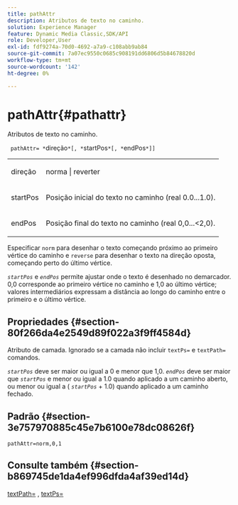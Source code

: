 ```yaml
---
title: pathAttr
description: Atributos de texto no caminho.
solution: Experience Manager
feature: Dynamic Media Classic,SDK/API
role: Developer,User
exl-id: fdf9274a-70d0-4692-a7a9-c108abb9ab84
source-git-commit: 7a07ec9550c0685c908191dd6806d5b84678820d
workflow-type: tm+mt
source-wordcount: '142'
ht-degree: 0%

---
```


# pathAttr{#pathattr}

Atributos de texto no caminho.

` pathAttr= *`direção`*[, *`startPos`*[, *`endPos`*]]`

<table id="simpletable_EC76095316AF4F07B1DDCC0D72B814CF"> 
 <tr class="strow"> 
  <td class="stentry"> <p> <span class="varname"> direção </span> </p> </td> 
  <td class="stentry"> <p> <span class="codeph"> norma </span> | <span class="codeph"> reverter </span> </p> </td> 
 </tr> 
 <tr class="strow"> 
  <td class="stentry"> <p> <span class="varname"> startPos </span> </p> </td> 
  <td class="stentry"> <p>Posição inicial do texto no caminho (real 0.0...1.0). </p> </td> 
 </tr> 
 <tr class="strow"> 
  <td class="stentry"> <p> <span class="varname"> endPos </span> </p> </td> 
  <td class="stentry"> <p>Posição final do texto no caminho (real 0,0...&lt;2,0). </p> </td> 
 </tr> 
</table>

Especificar `norm` para desenhar o texto começando próximo ao primeiro vértice do caminho e `reverse` para desenhar o texto na direção oposta, começando perto do último vértice.

*`startPos`* e *`endPos`* permite ajustar onde o texto é desenhado no demarcador. 0,0 corresponde ao primeiro vértice no caminho e 1,0 ao último vértice; valores intermediários expressam a distância ao longo do caminho entre o primeiro e o último vértice.

## Propriedades {#section-80f266da4e2549d89f022a3f9ff4584d}

Atributo de camada. Ignorado se a camada não incluir `textPs=` e `textPath=` comandos.

*`startPos`* deve ser maior ou igual a 0 e menor que 1,0. *`endPos`* deve ser maior que *`startPos`* e menor ou igual a 1.0 quando aplicado a um caminho aberto, ou menor ou igual a ( *`startPos`* + 1.0) quando aplicado a um caminho fechado.

## Padrão {#section-3e757970885c45e7b6100e78dc08626f}

`pathAttr=norm,0,1`

## Consulte também {#section-b869745de1da4ef996dfda4af39ed14d}

[textPath=](../../../../../is-api/http-ref/image-serving-api-ref/c-http-protocol-reference/c-command-reference/r-textpath.md#reference-b09cc0902dff4725bdb54d5da4076ccd) , [textPs=](../../../../../is-api/http-ref/image-serving-api-ref/c-http-protocol-reference/c-command-reference/r-textps.md#reference-4209a2a6169f44278da2647cfb0cd767)
